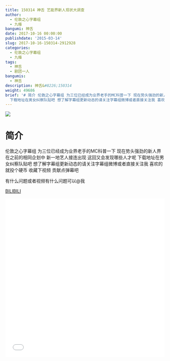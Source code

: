 ```yaml
---
title: 150314 神舌 艺能界新人现状大调查
author:
  - 伦敦之心字幕组
  - 九條
bangumi: 神舌
date: 2017-10-16 00:00:00
publishdate: '2015-03-14'
slug: 2017-10-16-150314-2912928
categories:
  - 伦敦之心字幕组
  - 九條
tags:
  - 神舌
  - 剧团一人
bangumis:
  - 神舌
description: 神舌&#8226;150314
weight: 49686
brief: '# 简介 伦敦之心字幕组 为三位已经成为业界老手的MC科普一下 现在势头强劲的新人界 在之前的相同企划中 新一地艺人接连出现 这回又会发现哪些人才呢
  下载地址在男女纠察队贴吧 想了解字幕组更新动态的请关注字幕组微博或者直接关注我 喜欢的就投个硬币 收藏下视频 贡献点弹幕吧 有什么问题或者视频有什么问题可以@我'
---
```


![](https://i.imgur.com/5BTD2dZ.jpg)

# 简介  
伦敦之心字幕组 为三位已经成为业界老手的MC科普一下 现在势头强劲的新人界 在之前的相同企划中 新一地艺人接连出现 这回又会发现哪些人才呢 下载地址在男女纠察队贴吧 想了解字幕组更新动态的请关注字幕组微博或者直接关注我 喜欢的就投个硬币 收藏下视频 贡献点弹幕吧


有什么问题或者视频有什么问题可以@我

  [BILIBILI](https://www.bilibili.com/video/av2912928/)


<div class="vcontainer">  <iframe class='video' src="//www.bilibili.com/blackboard/player.html?aid=2912928" width="100%" height="500" frameborder="0" allowfullscreen="allowfullscreen"></iframe></div>
